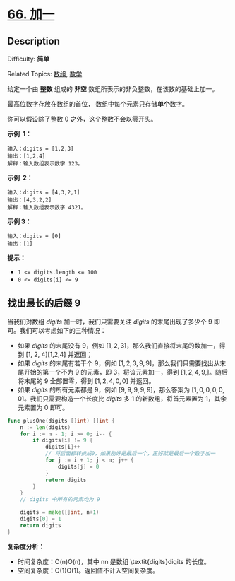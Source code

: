 # [66. 加一](https://leetcode.cn/problems/plus-one/)

## Description

Difficulty: **简单**

Related Topics: [数组](https://leetcode.cn/tag/array/), [数学](https://leetcode.cn/tag/math/)

给定一个由 **整数** 组成的 **非空** 数组所表示的非负整数，在该数的基础上加一。

最高位数字存放在数组的首位， 数组中每个元素只存储**单个**数字。

你可以假设除了整数 0 之外，这个整数不会以零开头。

**示例  1：**

```
输入：digits = [1,2,3]
输出：[1,2,4]
解释：输入数组表示数字 123。
```

**示例  2：**

```
输入：digits = [4,3,2,1]
输出：[4,3,2,2]
解释：输入数组表示数字 4321。
```

**示例 3：**

```
输入：digits = [0]
输出：[1]
```

**提示：**

- `1 <= digits.length <= 100`
- `0 <= digits[i] <= 9`

## 找出最长的后缀 9

当我们对数组 $digits$ 加一时，我们只需要关注 $digits$ 的末尾出现了多少个 $9$ 即可。我们可以考虑如下的三种情况：

- 如果 $digits$ 的末尾没有 $9$，例如 $[1,2,3]$，那么我们直接将末尾的数加一，得到 [1, 2, 4][1,2,4] 并返回；
- 如果 $digits$ 的末尾有若干个 $9$，例如 $[1,2,3,9,9]$，那么我们只需要找出从末尾开始的第一个不为 $9$ 的元素，即 $3$，将该元素加一，得到 $[1, 2, 4, 9, ]$。随后将末尾的 $9$ 全部置零，得到 $[1, 2, 4, 0, 0]$ 并返回。
- 如果 $digits$ 的所有元素都是 $9$，例如 $[9,9,9,9,9]$，那么答案为 $[1, 0, 0, 0, 0, 0]$。我们只需要构造一个长度比 $digits$ 多 $1$ 的新数组，将首元素置为 $1$，其余元素置为 $0$ 即可。

```go
func plusOne(digits []int) []int {
	n := len(digits)
	for i := n - 1; i >= 0; i-- {
		if digits[i] != 9 {
			digits[i]++
			// 将后面都转换成0，如果刚好是最后一个，正好就是最后一个数字加一
			for j := i + 1; j < n; j++ {
				digits[j] = 0
			}
			return digits
		}
	}
	// digits 中所有的元素均为 9

	digits = make([]int, n+1)
	digits[0] = 1
	return digits
}
```

**复杂度分析：**

- 时间复杂度：O(n)O(n)，其中 nn 是数组 \textit{digits}digits 的长度。
- 空间复杂度：O(1)O(1)。返回值不计入空间复杂度。
